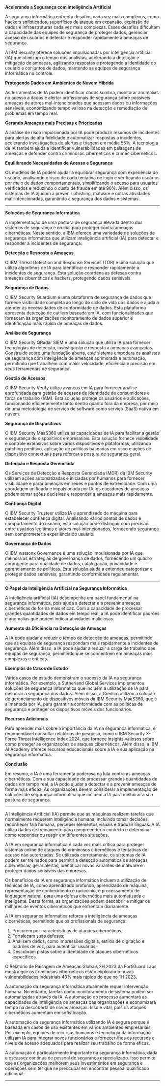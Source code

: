 **Acelerando a Segurança com Inteligência Artificial**

A segurança informática enfrenta desafios cada vez mais complexos, como hackers sofisticados, superfícies de ataque em expansão, explosão de dados e infraestruturas cada vez mais complexas. Esses desafios dificultam a capacidade das equipes de segurança de proteger dados, gerenciar acesso de usuários e detectar e responder rapidamente a ameaças de segurança.

A IBM Security oferece soluções impulsionadas por inteligência artificial (IA) que otimizam o tempo dos analistas, acelerando a detecção e mitigação de ameaças, agilizando respostas e protegendo a identidade do usuário e conjuntos de dados, mantendo as equipes de segurança informática no controle.

**Protegendo Dados em Ambientes de Nuvem Híbrida**

As ferramentas de IA podem identificar dados sombra, monitorar anomalias no acesso a dados e alertar profissionais de segurança sobre possíveis ameaças de atores mal-intencionados que acessam dados ou informações sensíveis, economizando tempo valioso na detecção e remediação de problemas em tempo real.

**Gerando Ameaças mais Precisas e Priorizadas**

A análise de risco impulsionada por IA pode produzir resumos de incidentes para alertas de alta fidelidade e automatizar respostas a incidentes, acelerando investigações de alertas e triagem em média 55%. A tecnologia de IA também ajuda a identificar vulnerabilidades em paisagens de ameaças e defender contra criminosos cibernéticos e crimes cibernéticos.

**Equilibrando Necessidades de Acesso e Segurança**

Os modelos de IA podem ajudar a equilibrar segurança com experiência do usuário, analisando o risco de cada tentativa de login e verificando usuários por meio de dados comportamentais, simplificando o acesso para usuários verificados e reduzindo o custo de fraude em até 90%. Além disso, os sistemas de IA ajudam a prevenir phishing, malware e outras atividades mal-intencionadas, garantindo a segurança dos dados e sistemas.

---

**Soluções de Segurança Informática**

A implementação de uma postura de segurança elevada dentro dos sistemas de segurança é crucial para proteger contra ameaças cibernéticas. Neste sentido, a IBM oferece uma variedade de soluções de segurança informática que utilizam inteligência artificial (IA) para detectar e responder a incidentes de segurança.

**Detecção e Resposta a Ameaças**

O IBM Threat Detection and Response Services (TDR) é uma solução que utiliza algoritmos de IA para identificar e responder rapidamente a incidentes de segurança. Esta solução coordena as defesas contra ameaças cibernéticas e hackers, protegendo dados sensíveis.

**Segurança de Dados**

O IBM Security Guardium é uma plataforma de segurança de dados que fornece visibilidade completa ao longo do ciclo de vida dos dados e ajuda a atender às necessidades de conformidade de dados. Esta plataforma apresenta detecção de outliers baseada em IA, com funcionalidades que fornecem às organizações monitoramento de dados superior e identificação mais rápida de ameaças de dados.

**Análise de Segurança**

O IBM Security QRadar SIEM é uma solução que utiliza IA para fornecer tecnologias de detecção, investigação e resposta a ameaças avançadas. Construído sobre uma fundação aberta, este sistema empodera os analistas de segurança com inteligência de ameaças aprimorada e automação, permitindo que trabalhem com maior velocidade, eficiência e precisão em seus ferramentas de segurança.

**Gestão de Acessos**

O IBM Security Verify utiliza avanços em IA para fornecer análise aprofundada para gestão de acessos de identidade de consumidores e força de trabalho (IAM). Esta solução protege os usuários e aplicações, funcionando eficientemente tanto dentro quanto fora da empresa, por meio de uma metodologia de serviço de software como serviço (SaaS) nativa em nuvem.

**Segurança de Dispositivos**

O IBM Security MaaS360 utiliza as capacidades de IA para facilitar a gestão e segurança de dispositivos empresariais. Esta solução fornece visibilidade e controle extensivos sobre vários dispositivos e plataformas, utilizando patching preditivo, aplicação de políticas baseadas em risco e ações de dispositivo contextuais para reforçar a postura de segurança geral.

**Detecção e Resposta Gerenciada**

Os Serviços de Detecção e Resposta Gerenciada (MDR) da IBM Security utilizam ações automatizadas e iniciadas por humanos para fornecer visibilidade e parar ameaças em redes e pontos de extremidade. Com uma abordagem unificada e impulsionada por IA, os caçadores de ameaças podem tomar ações decisivas e responder a ameaças mais rapidamente.

**Confiança Digital**

O IBM Security Trusteer utiliza IA e aprendizado de máquina para estabelecer confiança digital. Analisando vários pontos de dados e comportamento do usuário, esta solução pode distinguir com precisão entre usuários legítimos e atores mal-intencionados, fornecendo segurança sem comprometer a experiência do usuário.

**Governança de Dados**

O IBM watsonx Governance é uma solução impulsionada por IA que melhora as estratégias de governança de dados, fornecendo um quadro abrangente para qualidade de dados, catalogação, privacidade e gerenciamento de políticas. Esta solução ajuda a entender, categorizar e proteger dados sensíveis, garantindo conformidade regulamentar.

---

**O Papel da Inteligência Artificial na Segurança Informática**

A inteligência artificial (IA) desempenha um papel fundamental na segurança informática, pois ajuda a detectar e a prevenir ameaças cibernéticas de forma mais eficaz. Com a capacidade de processar grandes quantidades de dados em tempo real, a IA pode identificar padrões e anomalias que podem indicar atividades maliciosas.

**Aumento da Eficiência na Detecção de Ameaças**

A IA pode ajudar a reduzir o tempo de detecção de ameaças, permitindo que as equipas de segurança respondam mais rapidamente a incidentes de segurança. Além disso, a IA pode ajudar a reduzir a carga de trabalho das equipas de segurança, permitindo que se concentrem em ameaças mais complexas e críticas.

**Exemplos de Casos de Estudo**

Vários casos de estudo demonstram o sucesso da IA na segurança informática. Por exemplo, a Sutherland Global Services implementou soluções de segurança informática que incluem a utilização de IA para melhorar a segurança dos dados. Além disso, a Credico utilizou a solução de gerenciamento de dispositivos móveis da IBM Security MaaS360, que é alimentada por IA, para garantir a conformidade com as políticas de segurança e proteger os dispositivos móveis dos funcionários.

**Recursos Adicionais**

Para aprender mais sobre a importância da IA na segurança informática, é recomendável consultar relatórios de pesquisa, como o IBM Security X-Force Threat Intelligence Index 2024, que fornece insights valiosos sobre como proteger as organizações de ataques cibernéticos. Além disso, a IBM AI Academy oferece recursos educacionais sobre a IA e sua aplicação na segurança informática.

**Conclusão**

Em resumo, a IA é uma ferramenta poderosa na luta contra as ameaças cibernéticas. Com a sua capacidade de processar grandes quantidades de dados em tempo real, a IA pode ajudar a detectar e a prevenir ameaças de forma mais eficaz. As organizações devem considerar a implementação de soluções de segurança informática que incluem a IA para melhorar a sua postura de segurança.

---

A Inteligência Artificial (IA) permite que as máquinas realizem tarefas que normalmente requerem inteligência humana, incluindo tomar decisões, reconhecer fala humana, perceber elementos visuais e traduzir línguas. A IA utiliza dados de treinamento para compreender o contexto e determinar como responder ou reagir em diferentes situações.

A IA em segurança informática é cada vez mais crítica para proteger sistemas online de ataques de criminosos cibernéticos e tentativas de acesso não autorizadas. Se utilizada corretamente, os sistemas de IA podem ser treinados para permitir a detecção automática de ameaças cibernéticas, gerar alertas, identificar novas variantes de malware e proteger dados sensíveis das empresas.

Os benefícios da IA em segurança informática incluem a utilização de técnicas de IA, como aprendizado profundo, aprendizado de máquina, representação de conhecimento e raciocínio, e processamento de linguagem natural, para uma defesa cibernética mais automatizada e inteligente. Desta forma, as organizações podem descobrir e mitigar os milhares de eventos cibernéticos que enfrentam diariamente.

A IA em segurança informática reforça a inteligência de ameaças cibernéticas, permitindo que os profissionais de segurança:

1. Procurem por características de ataques cibernéticos;
2. Fortaleçam suas defesas;
3. Analisem dados, como impressões digitais, estilos de digitação e padrões de voz, para autenticar usuários;
4. Descubram pistas sobre a identidade de ataques cibernéticos específicos.

O Relatório de Paisagem de Ameaças Globais 2H 2023 da FortiGuard Labs mostra que os criminosos cibernéticos estão explorando novas vulnerabilidades industriais 43% mais rápido do que no 1H 2023.

A automação da segurança informática atualmente requer intervenção humana. No entanto, tarefas como monitoramento de sistema podem ser automatizadas através da IA. A automação do processo aumentará as capacidades de inteligência de ameaças das organizações e economizará tempo na descoberta de novas ameaças. Isso é vital, pois os ataques cibernéticos aumentam em sofisticação.

A automação da segurança informática utilizando IA é segura porque é baseada em casos de uso existentes em vários ambientes empresariais. Por exemplo, equipes de recursos humanos e tecnologia da informação utilizam IA para integrar novos funcionários e fornecer-lhes os recursos e níveis de acesso adequados para realizar seu trabalho de forma eficaz.

A automação é particularmente importante na segurança informática, dada a escassez contínua de pessoal de segurança especializado. Isso permite que as organizações melhorem seus investimentos em segurança e operações sem ter que se preocupar em encontrar pessoal qualificado adicional.

---

